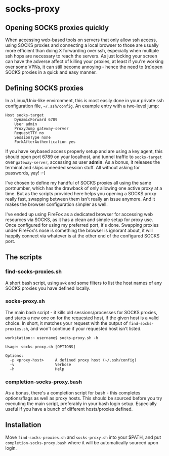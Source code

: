 # socks-proxy

## Opening SOCKS proxies quickly

When accessing web-based tools on servers that only allow ssh access, using SOCKS proxies and connecting a local browser to those are usually more efficient than doing X forwarding over ssh, especially when multiple ssh hops are necessary to reach the servers. As just locking your screen can have the adverse affect of killing your proxies, at least if you're working over some VPNs, it can still become annoying - hence the need to (re)open SOCKS proxies in a quick and easy manner.

## Defining SOCKS proxies

In a Linux/Unix-like environment, this is most easily done in your private ssh configuration file, `~/.ssh/config`. An example entry with a two-level jump:

```ssh
Host socks-target
    DynamicForward 6789
    User admin
    ProxyJump gateway-server
    RequestTTY no
    SessionType none
    ForkAfterAuthentication yes
```

If you have keybased access properly setup and are using a key agent, this should open port 6789 on your localhost, and tunnel traffic to `socks-target` over `gateway-server`, accessing as user **admin**. As a bonus, it releases the terminal and skips unneeded session stuff. All without asking for passwords, yay! :-)

I've chosen to define my handful of SOCKS proxies all using the same portnumber, which has the drawback of only allowing one active proxy at a time. But as the scripts provided here helps you opening a SOCKS proxy really fast, swapping between them isn't really an issue anymore. And it makes the browser configuration simpler as well.

I've ended up using FireFox as a dedicated browser for accessing web resources via SOCKS, as it has a clean and simple setup for proxy use. Once configured for using my preferred port, it's done. Swapping proxies under FireFox's nose is something the browser is ignorant about, it will happily connect via whatever is at the other end of the configured SOCKS port.

## The scripts

### find-socks-proxies.sh

A short bash script, using `awk` and some filters to list the host names of any SOCKS proxies you have defined locally.

### socks-proxy.sh

The main bash script - it kills old sessions/processes for SOCKS proxies, and starts a new one on for the requested host, if the given host is a valid choice. In short, it matches your request with the output of `find-socks-proxies.sh`, and won't continue if your requested host isn't listed.

```console
workstation:~ username$ socks-proxy.sh -h

Usage: socks-proxy.sh [OPTIONS]

Options:
  -p <proxy-host>     A defined proxy host (~/.ssh/config)
  -v                  Verbose
  -h                  Help

```

### completion-socks-proxy.bash

As a bonus, there's a completion script for bash - this completes options/flags as well as proxy hosts. This should be sourced before you try executing the main script, preferably in your bash login setup. Especially useful if you have a bunch of different hosts/proxies defined.

## Installation

Move `find-socks-proxies.sh` and `socks-proxy.sh` into your $PATH, and put `completion-socks-proxy.bash` where it will be automatically sourced upon login.
